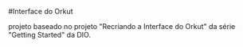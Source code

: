 #Interface do Orkut

 projeto baseado no projeto "Recriando a Interface do Orkut" da série "Getting Started" da DIO.
